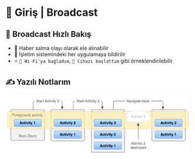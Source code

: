 # 👣 Giriş \| Broadcast

## 👀 Broadcast Hızlı Bakış

* 📢 Haber salma olayı olarak ele alınabilir
* 💫 İşletim sistemindeki her uygulamaya bildirilir
* ⭐ `📶 Wi-Fi'ya bağladım`, `🎈 Cihazı başlattım` gibi örneklendirilebilir

## ✍ Yazılı Notlarım

![](../../.gitbook/assets/image%20%289%29.png)
